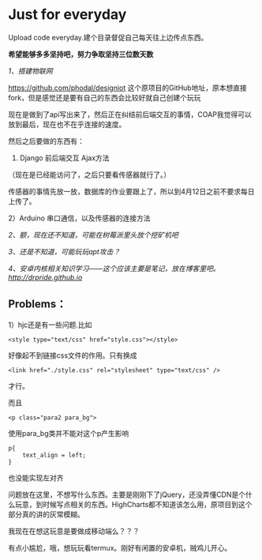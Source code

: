 # Just for everyday
Upload code everyday.建个目录督促自己每天往上边传点东西。

**希望能够多多坚持吧，努力争取坚持三位数天数**


_1、搭建物联网_

  https://github.com/phodal/designiot
  这个原项目的GitHub地址，原本想直接fork，但是感觉还是要有自己的东西会比较好就自己创建个玩玩

现在是做到了api写出来了，然后正在纠结前后端交互的事情，COAP我觉得可以放到最后，现在也不在乎连接的速度。

然后之后要做的东西有：

1) Django 前后端交互 Ajax方法

（现在是已经能访问了，之后只要看传感器就行了。）

传感器的事情先放一放，数据库的作业要跟上了，所以到4月12日之前不要求每日上传了。

2）Arduino 串口通信，以及传感器的连接方法


_2、额，现在还不知道，可能在树莓派里头放个挖矿机吧_

_3、还是不知道，可能玩玩apt攻击？_

_4、安卓内核相关知识学习——这个应该主要是笔记，放在博客里吧。 http://drpride.github.io_





## Problems：

1）hjc还是有一些问题.比如

```
<style type="text/css" href="style.css"></style>
```

好像起不到链接css文件的作用。只有换成

```
<link href="./style.css" rel="stylesheet" type="text/css" />
```

才行。

而且

```
<p class="para2 para_bg">
```

使用para_bg类并不能对这个p产生影响

```
p{
    text_align = left;
}
```

也没能实现左对齐





问题放在这里，不想写什么东西。主要是刚刚下了jQuery，还没弄懂CDN是个什么玩意，到时候写点相关的东西。HighCharts都不知道该怎么用，原项目到这个部分真的讲的灰常模糊。

我现在在想这玩意是要做成移动端么？？？

有点小尴尬，哦，想玩玩看termux。刚好有闲置的安卓机，贼鸡儿开心。

